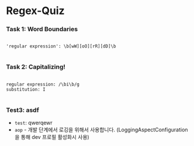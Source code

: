 # Regex-Quiz


### Task 1: Word Boundaries
<pre>
<code>
'regular expression': \b[wW][oO][rR][dD]\b
</code>
</pre>

### Task 2: Capitalizing!
<pre>
<code>
regular expression: /\bi\b/g
substitution: I
</code>
</pre>

### Test3: asdf
- `test`: qwerqewr
- `aop` - 개발 단계에서 로깅을 위해서 사용합니다. (LoggingAspectConfiguration을 통해 dev 프로필 활성화시 사용)

